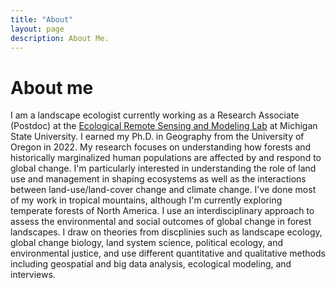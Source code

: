 ```yaml
---
title: "About"
layout: page
description: About Me.
---
```


# About me

I am a landscape ecologist currently working as a Research Associate (Postdoc) at the [Ecological Remote Sensing and Modeling Lab](https://www.ersamlab.com/) at Michigan State University. I earned my Ph.D. in Geography from the University of Oregon in 2022.
My research focuses on understanding how forests and historically marginalized human populations are affected by and respond to global change. I'm particularly interested in understanding the role of land use and management in shaping ecosystems as well as the interactions between land-use/land-cover change and climate change. I've done most of my work in tropical mountains, although I'm currently exploring temperate forests of North America. 
I use an interdisciplinary approach to assess the environmental and social outcomes of global change in forest landscapes. I draw on theories from discplinies such as landscape ecology, global change biology, land system science, political ecology, and environmental justice, and use different quantitative and qualitative methods including geospatial and big data analysis, ecological modeling, and interviews.
